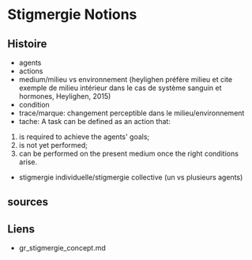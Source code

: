 # Stigmergie Notions

## Histoire

- agents
- actions
- medium/milieu vs environnement (heylighen préfère milieu et cite exemple de milieu intérieur dans le cas de système sanguin et hormones, Heylighen, 2015)
- condition
- trace/marque: changement perceptible dans le milieu/environnement
- tache: A task can be defined as an action that:
1) is required to achieve the agents' goals;
2) is not yet performed;
3) can be performed on the present medium once the right conditions arise.
- stigmergie individuelle/stigmergie collective (un vs plusieurs agents)

## sources

## Liens

- gr_stigmergie_concept.md
